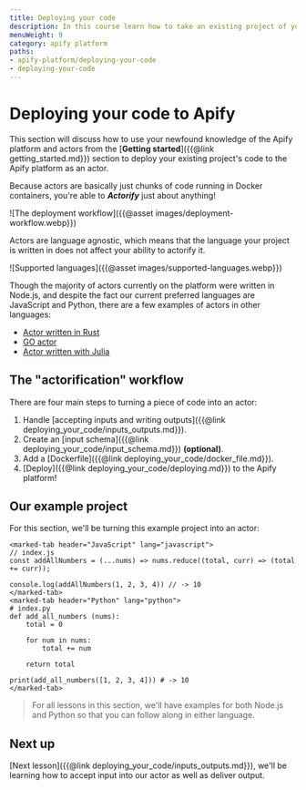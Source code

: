 ```yaml
---
title: Deploying your code
description: In this course learn how to take an existing project of yours and deploy it to the Apify platform as an actor in just a few minutes!
menuWeight: 9
category: apify platform
paths:
- apify-platform/deploying-your-code
- deploying-your-code
---
```


# [](#deploying) Deploying your code to Apify

This section will discuss how to use your newfound knowledge of the Apify platform and actors from the [**Getting started**]({{@link getting_started.md}}) section to deploy your existing project's code to the Apify platform as an actor.

Because actors are basically just chunks of code running in Docker containers, you're able to **_Actorify_** just about anything!

![The deployment workflow]({{@asset images/deployment-workflow.webp}})

Actors are language agnostic, which means that the language your project is written in does not affect your ability to actorify it.

![Supported languages]({{@asset images/supported-languages.webp}})

Though the majority of actors currently on the platform were written in Node.js, and despite the fact our current preferred languages are JavaScript and Python, there are a few examples of actors in other languages:

- [Actor written in Rust](https://apify.com/lukaskrivka/rust-actor-example)
- [GO actor](https://apify.com/jirimoravcik/go-actor-example)
- [Actor written with Julia](https://apify.com/jirimoravcik/julia-actor-example)

## [](#workflow) The "actorification" workflow

There are four main steps to turning a piece of code into an actor:

1. Handle [accepting inputs and writing outputs]({{@link deploying_your_code/inputs_outputs.md}}).
2. Create an [input schema]({{@link deploying_your_code/input_schema.md}}) **(optional)**.
3. Add a [Dockerfile]({{@link deploying_your_code/docker_file.md}}).
4. [Deploy]({{@link deploying_your_code/deploying.md}}) to the Apify platform!

## Our example project

For this section, we'll be turning this example project into an actor:

```marked-tabs
<marked-tab header="JavaScript" lang="javascript">
// index.js
const addAllNumbers = (...nums) => nums.reduce((total, curr) => (total += curr));

console.log(addAllNumbers(1, 2, 3, 4)) // -> 10
</marked-tab>
<marked-tab header="Python" lang="python">
# index.py
def add_all_numbers (nums):
    total = 0

    for num in nums:
        total += num

    return total

print(add_all_numbers([1, 2, 3, 4])) # -> 10
</marked-tab>
```

> For all lessons in this section, we'll have examples for both Node.js and Python so that you can follow along in either language.

<!-- We've pushed this code to GitHub and are ready to turn it into an actor that takes any number of integers as input, adds them all up, then stores the solution as its output. -->

## [](#next) Next up

[Next lesson]({{@link deploying_your_code/inputs_outputs.md}}), we'll be learning how to accept input into our actor as well as deliver output.
